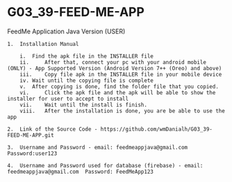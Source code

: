 # G03_39-FEED-ME-APP

FeedMe Application Java Version (USER)

	1.	Installation Manual
		
		i. 	Find the apk file in the INSTALLER file
		ii. 	After that, connect your pc with your android mobile (ONLY) - App Supported Version (Android Version 7++ (Oreo) and above)
		iii. 	Copy file apk in the INSTALLER file in your mobile device
		iv.	Wait until the copying file is complete
		v.	After copying is done, find the folder file that you copied.
		vi. 	Click the apk file and the apk will be able to show the installer for user to accept to install
		vii.	Wait until the install is finish.
		viii.	After the installation is done, you are be able to use the app

	2.	Link of the Source Code - https://github.com/wmDanialh/G03_39-FEED-ME-APP.git

	3.	Username and Password - email: feedmeappjava@gmail.com 	Password:user123

	4.	Username and Password used for database (firebase) - email: feedmeappjava@gmail.com  Password: FeedMeApp123